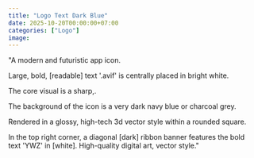 ```yaml
---
title: "Logo Text Dark Blue"
date: 2025-10-20T00:00:00+07:00
categories: ["Logo"]
image: 
---
```


"A modern and futuristic app icon. 

Large, bold, [readable] text '.avif' is centrally placed in bright white. 

The core visual is a sharp,.  

The background of the icon is a very dark navy blue or charcoal grey.

Rendered in a glossy, high-tech 3d vector style within a rounded square. 

In the top right corner, a diagonal [dark] ribbon banner features the bold text 'YWZ' in [white]. High-quality digital art, vector style."